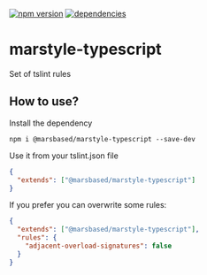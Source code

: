 [![npm version](https://badge.fury.io/js/%40marsbased%2Fmarstyle-typescript.svg)](https://badge.fury.io/js/%40marsbased%2Fmarstyle-typescript)
[![dependencies](https://david-dm.org/marsbased/marstyle?path=typescript.svg)](https://david-dm.org/marsbased/marstyle?path=typescript)

# marstyle-typescript

Set of tslint rules

## How to use?

Install the dependency

```shell
npm i @marsbased/marstyle-typescript --save-dev
```

Use it from your tslint.json file

```json
{
  "extends": ["@marsbased/marstyle-typescript"]
}
```

If you prefer you can overwrite some rules:

```json
{
  "extends": ["@marsbased/marstyle-typescript"],
  "rules": {
    "adjacent-overload-signatures": false
  }
}
```
